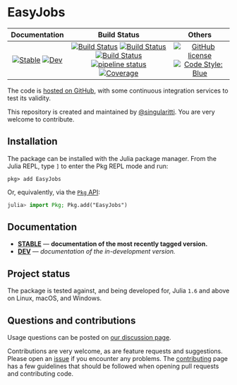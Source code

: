 # EasyJobs

|                                 **Documentation**                                  |                                                                                                 **Build Status**                                                                                                 |                                        **Others**                                         |
| :--------------------------------------------------------------------------------: | :--------------------------------------------------------------------------------------------------------------------------------------------------------------------------------------------------------------: | :---------------------------------------------------------------------------------------: |
| [![Stable][docs-stable-img]][docs-stable-url] [![Dev][docs-dev-img]][docs-dev-url] | [![Build Status][gha-img]][gha-url] [![Build Status][appveyor-img]][appveyor-url] [![Build Status][cirrus-img]][cirrus-url] [![pipeline status][gitlab-img]][gitlab-url] [![Coverage][codecov-img]][codecov-url] | [![GitHub license][license-img]][license-url] [![Code Style: Blue][style-img]][style-url] |

[docs-stable-img]: https://img.shields.io/badge/docs-stable-blue.svg
[docs-stable-url]: https://MineralsCloud.github.io/EasyJobs.jl/stable
[docs-dev-img]: https://img.shields.io/badge/docs-dev-blue.svg
[docs-dev-url]: https://MineralsCloud.github.io/EasyJobs.jl/dev
[gha-img]: https://github.com/MineralsCloud/EasyJobs.jl/workflows/CI/badge.svg
[gha-url]: https://github.com/MineralsCloud/EasyJobs.jl/actions
[appveyor-img]: https://ci.appveyor.com/api/projects/status/github/MineralsCloud/EasyJobs.jl?svg=true
[appveyor-url]: https://ci.appveyor.com/project/singularitti/EasyJobs-jl
[cirrus-img]: https://api.cirrus-ci.com/github/MineralsCloud/EasyJobs.jl.svg
[cirrus-url]: https://cirrus-ci.com/github/MineralsCloud/EasyJobs.jl
[gitlab-img]: https://gitlab.com/singularitti/EasyJobs.jl/badges/main/pipeline.svg
[gitlab-url]: https://gitlab.com/singularitti/EasyJobs.jl/-/pipelines
[codecov-img]: https://codecov.io/gh/MineralsCloud/EasyJobs.jl/branch/main/graph/badge.svg
[codecov-url]: https://codecov.io/gh/MineralsCloud/EasyJobs.jl
[license-img]: https://img.shields.io/github/license/MineralsCloud/EasyJobs.jl
[license-url]: https://github.com/MineralsCloud/EasyJobs.jl/blob/main/LICENSE
[style-img]: https://img.shields.io/badge/code%20style-blue-4495d1.svg
[style-url]: https://github.com/invenia/BlueStyle

The code is [hosted on GitHub](https://github.com/MineralsCloud/EasyJobs.jl),
with some continuous integration services to test its validity.

This repository is created and maintained by [@singularitti](https://github.com/singularitti).
You are very welcome to contribute.

## Installation

The package can be installed with the Julia package manager.
From the Julia REPL, type `]` to enter the Pkg REPL mode and run:

```
pkg> add EasyJobs
```

Or, equivalently, via the [`Pkg` API](https://pkgdocs.julialang.org/v1/getting-started/):

```julia
julia> import Pkg; Pkg.add("EasyJobs")
```

## Documentation

- [**STABLE**][docs-stable-url] — **documentation of the most recently tagged version.**
- [**DEV**][docs-dev-url] — _documentation of the in-development version._

## Project status

The package is tested against, and being developed for, Julia `1.6` and above on Linux,
macOS, and Windows.

## Questions and contributions

Usage questions can be posted on [our discussion page][discussions-url].

Contributions are very welcome, as are feature requests and suggestions. Please open an
[issue][issues-url] if you encounter any problems. The [contributing](@ref) page has
a few guidelines that should be followed when opening pull requests and contributing code.

[discussions-url]: https://github.com/MineralsCloud/EasyJobs.jl/discussions
[issues-url]: https://github.com/MineralsCloud/EasyJobs.jl/issues
[contrib-url]: https://github.com/MineralsCloud/EasyJobs.jl/discussions
